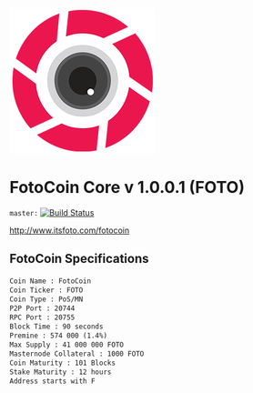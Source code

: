 ![GitHub Logo](https://raw.githubusercontent.com/fotocoin/fotocoin/master/src/qt/res/icons/bitcoin.png "fotocoin")

FotoCoin Core v 1.0.0.1 (FOTO)
===============================

`master:` [![Build Status](https://travis-ci.org/fotocoin/fotocoin.svg?branch=master)](https://travis-ci.org/fotocoin/fotocoin)

http://www.itsfoto.com/fotocoin

FotoCoin Specifications
-----------------------


    Coin Name : FotoCoin
    Coin Ticker : FOTO
    Coin Type : PoS/MN
    P2P Port : 20744
    RPC Port : 20755
    Block Time : 90 seconds
    Premine : 574 000 (1.4%)
    Max Supply : 41 000 000 FOTO
    Masternode Collateral : 1000 FOTO
    Coin Maturity : 101 Blocks
    Stake Maturity : 12 hours
    Address starts with F


